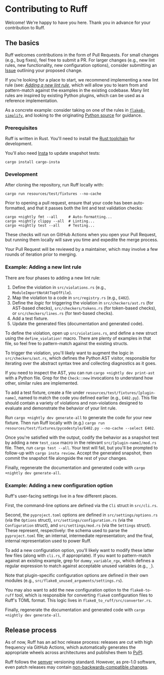 # Contributing to Ruff

Welcome! We're happy to have you here. Thank you in advance for your contribution to Ruff.

## The basics

Ruff welcomes contributions in the form of Pull Requests. For small changes (e.g., bug fixes), feel
free to submit a PR. For larger changes (e.g., new lint rules, new functionality, new configuration
options), consider submitting an [Issue](https://github.com/charliermarsh/ruff/issues) outlining
your proposed change.

If you're looking for a place to start, we recommend implementing a new lint rule (see:
[_Adding a new lint rule_](#example-adding-a-new-lint-rule), which will allow you to learn from and
pattern-match against the examples in the existing codebase. Many lint rules are inspired by
existing Python plugins, which can be used as a reference implementation.

As a concrete example: consider taking on one of the rules in [`flake8-simplify`](https://github.com/charliermarsh/ruff/issues/998),
and looking to the originating [Python source](https://github.com/MartinThoma/flake8-simplify) for
guidance.

### Prerequisites

Ruff is written in Rust. You'll need to install the
[Rust toolchain](https://www.rust-lang.org/tools/install) for development.

You'll also need [Insta](https://insta.rs/docs/) to update snapshot tests:

```shell
cargo install cargo-insta
```

### Development

After cloning the repository, run Ruff locally with:

```shell
cargo run resources/test/fixtures --no-cache
```

Prior to opening a pull request, ensure that your code has been auto-formatted, and that it passes
both the lint and test validation checks:

```shell
cargo +nightly fmt --all     # Auto-formatting...
cargo +nightly clippy --all  # Linting...
cargo +nightly test --all    # Testing...
```

These checks will run on GitHub Actions when you open your Pull Request, but running them locally
will save you time and expedite the merge process.

Your Pull Request will be reviewed by a maintainer, which may involve a few rounds of iteration
prior to merging.

### Example: Adding a new lint rule

There are four phases to adding a new lint rule:

1. Define the violation in `src/violations.rs` (e.g., `ModuleImportNotAtTopOfFile`).
2. Map the violation to a code in `src/registry.rs` (e.g., `E402`).
3. Define the _logic_ for triggering the violation in `src/checkers/ast.rs` (for AST-based checks),
   `src/checkers/tokens.rs` (for token-based checks), or `src/checkers/lines.rs` (for text-based checks).
4. Add a test fixture.
5. Update the generated files (documentation and generated code).

To define the violation, open up `src/violations.rs`, and define a new struct using the
`define_violation!` macro. There are plenty of examples in that file, so feel free to pattern-match
against the existing structs.

To trigger the violation, you'll likely want to augment the logic in `src/checkers/ast.rs`, which
defines the Python AST visitor, responsible for iterating over the abstract syntax tree and
collecting diagnostics as it goes.

If you need to inspect the AST, you can run `cargo +nightly dev print-ast` with a Python file. Grep
for the `Check::new` invocations to understand how other, similar rules are implemented.

To add a test fixture, create a file under `resources/test/fixtures/[plugin-name]`, named to match
the code you defined earlier (e.g., `E402.py`). This file should contain a variety of
violations and non-violations designed to evaluate and demonstrate the behavior of your lint rule.

Run `cargo +nightly dev generate-all` to generate the code for your new fixture. Then run Ruff
locally with (e.g.) `cargo run resources/test/fixtures/pycodestyle/E402.py --no-cache --select E402`.

Once you're satisfied with the output, codify the behavior as a snapshot test by adding a new
`test_case` macro in the relevant `src/[plugin-name]/mod.rs` file. Then, run `cargo test --all`.
Your test will fail, but you'll be prompted to follow-up with `cargo insta review`. Accept the
generated snapshot, then commit the snapshot file alongside the rest of your changes.

Finally, regenerate the documentation and generated code with `cargo +nightly dev generate-all`.

### Example: Adding a new configuration option

Ruff's user-facing settings live in a few different places.

First, the command-line options are defined via the `Cli` struct in `src/cli.rs`.

Second, the `pyproject.toml` options are defined in `src/settings/options.rs` (via the `Options`
struct), `src/settings/configuration.rs` (via the `Configuration` struct), and `src/settings/mod.rs`
(via the `Settings` struct). These represent, respectively: the schema used to parse the
`pyproject.toml` file; an internal, intermediate representation; and the final, internal
representation used to power Ruff.

To add a new configuration option, you'll likely want to modify these latter few files (along with
`cli.rs`, if appropriate). If you want to pattern-match against an existing example, grep for
`dummy_variable_rgx`, which defines a regular expression to match against acceptable unused
variables (e.g., `_`).

Note that plugin-specific configuration options are defined in their own modules (e.g.,
`src/flake8_unused_arguments/settings.rs`).

You may also want to add the new configuration option to the `flake8-to-ruff` tool, which is
responsible for converting `flake8` configuration files to Ruff's TOML format. This logic
lives in `flake8_to_ruff/src/converter.rs`.

Finally, regenerate the documentation and generated code with `cargo +nightly dev generate-all`.

## Release process

As of now, Ruff has an ad hoc release process: releases are cut with high frequency via GitHub
Actions, which automatically generates the appropriate wheels across architectures and publishes
them to [PyPI](https://pypi.org/project/ruff/).

Ruff follows the [semver](https://semver.org/) versioning standard. However, as pre-1.0 software,
even patch releases may contain [non-backwards-compatible changes](https://semver.org/#spec-item-4).
